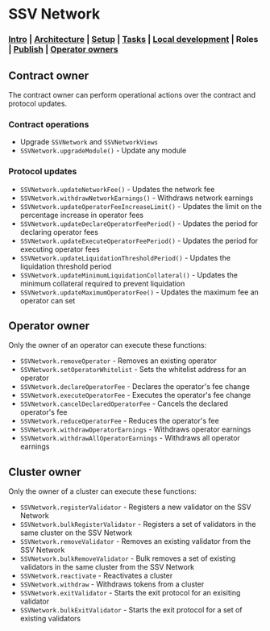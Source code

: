 # SSV Network

### [Intro](../README.md) | [Architecture](architecture.md) | [Setup](setup.md) | [Tasks](tasks.md) | [Local development](local-dev.md) | Roles | [Publish](publish.md) | [Operator owners](operators.md)

## Contract owner

The contract owner can perform operational actions over the contract and protocol updates.

### Contract operations

- Upgrade `SSVNetwork` and `SSVNetworkViews`
- `SSVNetwork.upgradeModule()` - Update any module

### Protocol updates

- `SSVNetwork.updateNetworkFee()` - Updates the network fee
- `SSVNetwork.withdrawNetworkEarnings()` - Withdraws network earnings
- `SSVNetwork.updateOperatorFeeIncreaseLimit()` - Updates the limit on the percentage increase in operator fees
- `SSVNetwork.updateDeclareOperatorFeePeriod()` - Updates the period for declaring operator fees
- `SSVNetwork.updateExecuteOperatorFeePeriod()` - Updates the period for executing operator fees
- `SSVNetwork.updateLiquidationThresholdPeriod()` - Updates the liquidation threshold period
- `SSVNetwork.updateMinimumLiquidationCollateral()` - Updates the minimum collateral required to prevent liquidation
- `SSVNetwork.updateMaximumOperatorFee()` - Updates the maximum fee an operator can set

## Operator owner

Only the owner of an operator can execute these functions:

- `SSVNetwork.removeOperator` - Removes an existing operator
- `SSVNetwork.setOperatorWhitelist` - Sets the whitelist address for an operator
- `SSVNetwork.declareOperatorFee` - Declares the operator's fee change
- `SSVNetwork.executeOperatorFee` - Executes the operator's fee change
- `SSVNetwork.cancelDeclaredOperatorFee` - Cancels the declared operator's fee
- `SSVNetwork.reduceOperatorFee` - Reduces the operator's fee
- `SSVNetwork.withdrawOperatorEarnings` - Withdraws operator earnings
- `SSVNetwork.withdrawAllOperatorEarnings` - Withdraws all operator earnings

## Cluster owner

Only the owner of a cluster can execute these functions:

- `SSVNetwork.registerValidator` - Registers a new validator on the SSV Network
- `SSVNetwork.bulkRegisterValidator` - Registers a set of validators in the same cluster on the SSV Network
- `SSVNetwork.removeValidator` - Removes an existing validator from the SSV Network
- `SSVNetwork.bulkRemoveValidator` - Bulk removes a set of existing validators in the same cluster from the SSV Network
- `SSVNetwork.reactivate` - Reactivates a cluster
- `SSVNetwork.withdraw` - Withdraws tokens from a cluster
- `SSVNetwork.exitValidator` - Starts the exit protocol for an exisiting validator
- `SSVNetwork.bulkExitValidator` - Starts the exit protocol for a set of existing validators
